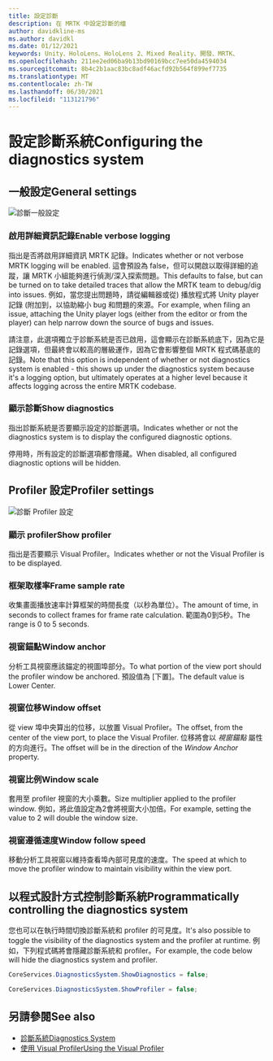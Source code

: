 ```yaml
---
title: 設定診斷
description: 在 MRTK 中設定診斷的檔
author: davidkline-ms
ms.author: davidkl
ms.date: 01/12/2021
keywords: Unity、HoloLens、HoloLens 2、Mixed Reality、開發、MRTK、
ms.openlocfilehash: 211ee2ed06ba9b13bd90169bcc7ee50da4594034
ms.sourcegitcommit: 8b4c2b1aac83bc8adf46acfd92b564f899ef7735
ms.translationtype: MT
ms.contentlocale: zh-TW
ms.lasthandoff: 06/30/2021
ms.locfileid: "113121796"
---
```

# <a name="configuring-the-diagnostics-system"></a><span data-ttu-id="5048d-104">設定診斷系統</span><span class="sxs-lookup"><span data-stu-id="5048d-104">Configuring the diagnostics system</span></span>

## <a name="general-settings"></a><span data-ttu-id="5048d-105">一般設定</span><span class="sxs-lookup"><span data-stu-id="5048d-105">General settings</span></span>

![診斷一般設定](../images/diagnostics/DiagnosticsGeneralSettings.png)

### <a name="enable-verbose-logging"></a><span data-ttu-id="5048d-107">啟用詳細資訊記錄</span><span class="sxs-lookup"><span data-stu-id="5048d-107">Enable verbose logging</span></span>

<span data-ttu-id="5048d-108">指出是否將啟用詳細資訊 MRTK 記錄。</span><span class="sxs-lookup"><span data-stu-id="5048d-108">Indicates whether or not verbose MRTK logging will be enabled.</span></span> <span data-ttu-id="5048d-109">這會預設為 false，但可以開啟以取得詳細的追蹤，讓 MRTK 小組能夠進行偵測/深入探索問題。</span><span class="sxs-lookup"><span data-stu-id="5048d-109">This defaults to false, but can be turned on to take detailed traces that allow the MRTK team to debug/dig into issues.</span></span> <span data-ttu-id="5048d-110">例如，當您提出問題時，請從編輯器或從) 播放程式將 Unity player 記錄 (附加到，以協助縮小 bug 和問題的來源。</span><span class="sxs-lookup"><span data-stu-id="5048d-110">For example, when filing an issue, attaching the Unity player logs (either from the editor or from the player) can help narrow down the source of bugs and issues.</span></span>

<span data-ttu-id="5048d-111">請注意，此選項獨立于診斷系統是否已啟用，這會顯示在診斷系統底下，因為它是記錄選項，但最終會以較高的層級運作，因為它會影響整個 MRTK 程式碼基底的記錄。</span><span class="sxs-lookup"><span data-stu-id="5048d-111">Note that this option is independent of whether or not diagnostics system is enabled - this shows up under the diagnostics system because it's a logging option, but ultimately operates at a higher level because it affects logging across the entire MRTK codebase.</span></span>

### <a name="show-diagnostics"></a><span data-ttu-id="5048d-112">顯示診斷</span><span class="sxs-lookup"><span data-stu-id="5048d-112">Show diagnostics</span></span>

<span data-ttu-id="5048d-113">指出診斷系統是否要顯示設定的診斷選項。</span><span class="sxs-lookup"><span data-stu-id="5048d-113">Indicates whether or not the diagnostics system is to display the configured diagnostic options.</span></span>

<span data-ttu-id="5048d-114">停用時，所有設定的診斷選項都會隱藏。</span><span class="sxs-lookup"><span data-stu-id="5048d-114">When disabled, all configured diagnostic options will be hidden.</span></span>

## <a name="profiler-settings"></a><span data-ttu-id="5048d-115">Profiler 設定</span><span class="sxs-lookup"><span data-stu-id="5048d-115">Profiler settings</span></span>

![診斷 Profiler 設定](../images/diagnostics/DiagnosticsProfilerSettings.png)

### <a name="show-profiler"></a><span data-ttu-id="5048d-117">顯示 profiler</span><span class="sxs-lookup"><span data-stu-id="5048d-117">Show profiler</span></span>

<span data-ttu-id="5048d-118">指出是否要顯示 Visual Profiler。</span><span class="sxs-lookup"><span data-stu-id="5048d-118">Indicates whether or not the Visual Profiler is to be displayed.</span></span>

### <a name="frame-sample-rate"></a><span data-ttu-id="5048d-119">框架取樣率</span><span class="sxs-lookup"><span data-stu-id="5048d-119">Frame sample rate</span></span>

<span data-ttu-id="5048d-120">收集畫面播放速率計算框架的時間長度（以秒為單位）。</span><span class="sxs-lookup"><span data-stu-id="5048d-120">The amount of time, in seconds to collect frames for frame rate calculation.</span></span> <span data-ttu-id="5048d-121">範圍為0到5秒。</span><span class="sxs-lookup"><span data-stu-id="5048d-121">The range is 0 to 5 seconds.</span></span>

### <a name="window-anchor"></a><span data-ttu-id="5048d-122">視窗錨點</span><span class="sxs-lookup"><span data-stu-id="5048d-122">Window anchor</span></span>

<span data-ttu-id="5048d-123">分析工具視窗應該錨定的視圖埠部分。</span><span class="sxs-lookup"><span data-stu-id="5048d-123">To what portion of the view port should the profiler window be anchored.</span></span> <span data-ttu-id="5048d-124">預設值為 [下置]。</span><span class="sxs-lookup"><span data-stu-id="5048d-124">The default value is Lower Center.</span></span>

### <a name="window-offset"></a><span data-ttu-id="5048d-125">視窗位移</span><span class="sxs-lookup"><span data-stu-id="5048d-125">Window offset</span></span>

<span data-ttu-id="5048d-126">從 view 埠中央算出的位移，以放置 Visual Profiler。</span><span class="sxs-lookup"><span data-stu-id="5048d-126">The offset, from the center of the view port, to place the Visual Profiler.</span></span> <span data-ttu-id="5048d-127">位移將會以 *視窗錨點* 屬性的方向進行。</span><span class="sxs-lookup"><span data-stu-id="5048d-127">The offset will be in the direction of the *Window Anchor* property.</span></span>

### <a name="window-scale"></a><span data-ttu-id="5048d-128">視窗比例</span><span class="sxs-lookup"><span data-stu-id="5048d-128">Window scale</span></span>

<span data-ttu-id="5048d-129">套用至 profiler 視窗的大小乘數。</span><span class="sxs-lookup"><span data-stu-id="5048d-129">Size multiplier applied to the profiler window.</span></span> <span data-ttu-id="5048d-130">例如，將此值設定為2會將視窗大小加倍。</span><span class="sxs-lookup"><span data-stu-id="5048d-130">For example, setting the value to 2 will double the window size.</span></span>

### <a name="window-follow-speed"></a><span data-ttu-id="5048d-131">視窗遵循速度</span><span class="sxs-lookup"><span data-stu-id="5048d-131">Window follow speed</span></span>

<span data-ttu-id="5048d-132">移動分析工具視窗以維持查看埠內部可見度的速度。</span><span class="sxs-lookup"><span data-stu-id="5048d-132">The speed at which to move the profiler window to maintain visibility within the view port.</span></span>

## <a name="programmatically-controlling-the-diagnostics-system"></a><span data-ttu-id="5048d-133">以程式設計方式控制診斷系統</span><span class="sxs-lookup"><span data-stu-id="5048d-133">Programmatically controlling the diagnostics system</span></span>

<span data-ttu-id="5048d-134">您也可以在執行時間切換診斷系統和 profiler 的可見度。</span><span class="sxs-lookup"><span data-stu-id="5048d-134">It's also possible to toggle the visibility of the diagnostics system and the profiler at runtime.</span></span> <span data-ttu-id="5048d-135">例如，下列程式碼將會隱藏診斷系統和 profiler。</span><span class="sxs-lookup"><span data-stu-id="5048d-135">For example, the code below will hide the diagnostics system and profiler.</span></span>

```c#
CoreServices.DiagnosticsSystem.ShowDiagnostics = false;

CoreServices.DiagnosticsSystem.ShowProfiler = false;
```

## <a name="see-also"></a><span data-ttu-id="5048d-136">另請參閱</span><span class="sxs-lookup"><span data-stu-id="5048d-136">See also</span></span>

- [<span data-ttu-id="5048d-137">診斷系統</span><span class="sxs-lookup"><span data-stu-id="5048d-137">Diagnostics System</span></span>](diagnostics-system-getting-started.md)
- [<span data-ttu-id="5048d-138">使用 Visual Profiler</span><span class="sxs-lookup"><span data-stu-id="5048d-138">Using the Visual Profiler</span></span>](using-visual-profiler.md)

